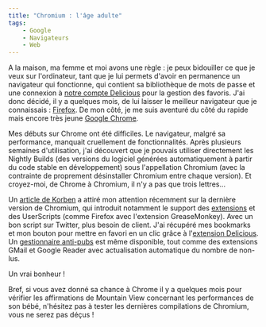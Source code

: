 ```yaml
---
title: "Chromium : l'âge adulte"
tags:
    - Google
    - Navigateurs
    - Web
---
```


A la maison, ma femme et moi avons une règle : je peux bidouiller ce que je veux
sur l'ordinateur, tant que je lui permets d'avoir en permanence un navigateur
qui fonctionne, qui contient sa bibliothèque de mots de passe et une connexion à
[notre compte Delicious](https://delicious.com/BSchap) pour la gestion des
favoris. J'ai donc décidé, il y a quelques mois, de lui laisser le meilleur
navigateur que je connaissais :
[Firefox](https://www.mozilla.org/fr/firefox/new/). De mon côté, je me suis
aventuré du côté du rapide mais encore très jeune
[Google Chrome](https://www.google.fr/chrome/browser/).

Mes débuts sur Chrome ont été difficiles. Le navigateur, malgré sa performance,
manquait cruellement de fonctionnalités. Après plusieurs semaines d'utilisation,
j'ai découvert que je pouvais utiliser directement les Nightly Builds (des
versions du logiciel générées automatiquement à partir du code stable en
développement) sous l'appellation Chromium (avec la contrainte de proprement
désinstaller Chromium entre chaque version). Et croyez-moi, de Chrome à
Chromium, il n'y a pas que trois lettres…

Un
[article de Korben](http://korben.info/chromium-integre-le-support-des-scripts-greasemonkey.html)
a attiré mon attention récemment sur la dernière version de Chromium, qui
introduit notamment le support des
[extensions](http://www.chromeextensions.org/) et des UserScripts (comme Firefox
avec l'extension GreaseMonkey). Avec un bon script sur Twitter, plus besoin de
client. J'ai récupéré mes bookmarks et mon bouton pour mettre en favori en un
clic grâce à
l'[extension Delicious](http://www.chromeextensions.org/social-communications/delicious-bookmarks/).
Un
[gestionnaire anti-pubs](http://www.chromeextensions.org/appearance-functioning/antiads/)
est même disponible, tout comme des extensions GMail et Google Reader avec
actualisation automatique du nombre de non-lus.

Un vrai bonheur !

Bref, si vous avez donné sa chance à Chrome il y a quelques mois pour vérifier
les affirmations de Mountain View concernant les performances de son bébé,
n'hésitez pas à tester les dernières compilations de Chromium, vous ne serez pas
déçus !
